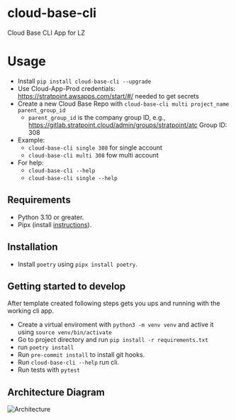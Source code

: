 # cloud-base-cli

Cloud Base CLI App for LZ

# Usage

* Install `pip install cloud-base-cli --upgrade`
* Use Cloud-App-Prod credentials: https://stratpoint.awsapps.com/start/#/ needed to get secrets
* Create a new Cloud Base Repo with `cloud-base-cli multi project_name parent_group_id`
    - `parent_group_id` is the company group ID, e.g., https://gitlab.stratpoint.cloud/admin/groups/stratpoint/atc Group ID: 308
* Example:
    - `cloud-base-cli single 308` for single account
    - `cloud-base-cli multi 308` fow multi account
* For help:
    - `cloud-base-cli --help`
    - `cloud-base-cli single --help`


## Requirements

* Python 3.10 or greater.
* Pipx (install [instructions](https://pipx.pypa.io/stable/installation)).


## Installation

* Install `poetry` using `pipx install poetry`.


## Getting started to develop

After template created following steps gets you ups and running with the working cli app.

* Create a virtual enviroment with `python3 -m venv venv` and active it using `source venv/bin/activate`
* Go to project directory and run `pip install -r requirements.txt`
* run `poetry install`
* Run `pre-commit install` to install git hooks.
* Run `cloud-base-cli --help`  run cli.
* Run tests with `pytest`


## Architecture Diagram

![Architecture](cloud-base-cli.drawio.png)
